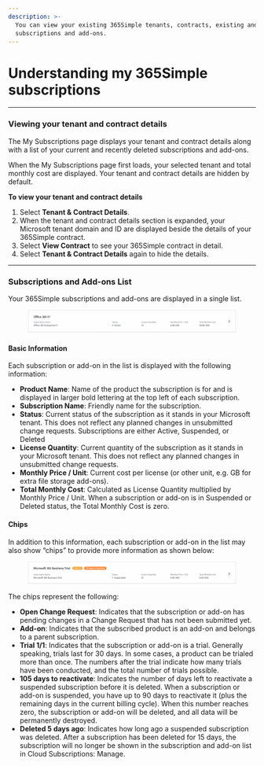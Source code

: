 ```yaml
---
description: >-
  You can view your existing 365Simple tenants, contracts, existing and deleted
  subscriptions and add-ons.
---
```


# Understanding my 365Simple subscriptions

***

### Viewing your tenant and contract details <a href="#tenant-and-contract-details" id="tenant-and-contract-details"></a>

The My Subscriptions page displays your tenant and contract details along with a list of your current and recently deleted subscriptions and add-ons.

When the My Subscriptions page first loads, your selected tenant and total monthly cost are displayed. Your tenant and contract details are hidden by default.

**To view your tenant and contract details**

1. Select **Tenant & Contract Details**.
2. When the tenant and contract details section is expanded, your Microsoft tenant domain and ID are displayed beside the details of your 365Simple contract.
3. Select **View Contract** to see your 365Simple contract in detail.
4. Select **Tenant & Contract Details** again to hide the details.

***

### Subscriptions and Add-ons List <a href="#subscriptions-and-add-ons-list" id="subscriptions-and-add-ons-list"></a>

Your 365Simple subscriptions and add-ons are displayed in a single list.

<figure><img src="../../.gitbook/assets/image (99) (1).png" alt=""><figcaption></figcaption></figure>

#### Basic Information <a href="#basic-information" id="basic-information"></a>

Each subscription or add-on in the list is displayed with the following information:

* **Product Name**: Name of the product the subscription is for and is displayed in larger bold lettering at the top left of each subscription.
* **Subscription Name**: Friendly name for the subscription.
* **Status**: Current status of the subscription as it stands in your Microsoft tenant. This does not reflect any planned changes in unsubmitted change requests. Subscriptions are either Active, Suspended, or Deleted
* **License Quantity**: Current quantity of the subscription as it stands in your Microsoft tenant. This does not reflect any planned changes in unsubmitted change requests.
* **Monthly Price / Unit**: Current cost per license (or other unit, e.g. GB for extra file storage add-ons).
* **Total Monthly Cost**: Calculated as License Quantity multiplied by Monthly Price / Unit. When a subscription or add-on is in Suspended or Deleted status, the Total Monthly Cost is zero.

#### Chips <a href="#chips" id="chips"></a>

In addition to this information, each subscription or add-on in the list may also show “chips” to provide more information as shown below:

<figure><img src="../../.gitbook/assets/image (100) (1).png" alt=""><figcaption></figcaption></figure>

The chips represent the following:

* **Open Change Request**: Indicates that the subscription or add-on has pending changes in a Change Request that has not been submitted yet.
* **Add-on**: Indicates that the subscribed product is an add-on and belongs to a parent subscription.
* **Trial 1/1**: Indicates that the subscription or add-on is a trial. Generally speaking, trials last for 30 days. In some cases, a product can be trialed more than once. The numbers after the trial indicate how many trials have been conducted, and the total number of trials possible.
* **105 days to reactivate**: Indicates the number of days left to reactivate a suspended subscription before it is deleted. When a subscription or add-on is suspended, you have up to 90 days to reactivate it (plus the remaining days in the current billing cycle). When this number reaches zero, the subscription or add-on will be deleted, and all data will be permanently destroyed.
* **Deleted 5 days ago**: Indicates how long ago a suspended subscription was deleted. After a subscription has been deleted for 15 days, the subscription will no longer be shown in the subscription and add-on list in Cloud Subscriptions: Manage.
